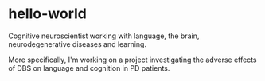 # hello-world

Cognitive neuroscientist working with language, the brain, neurodegenerative diseases and learning.

More specifically, I'm working on a project investigating the adverse effects of DBS on language and cognition in PD patients.
